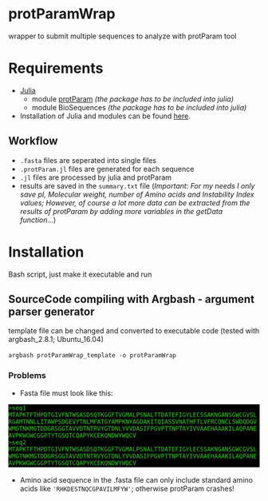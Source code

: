 # protParamWrap
wrapper to submit multiple sequences to analyze with protParam tool
# Requirements
- [Julia](https://julialang.org/)
  - module [protParam](https://github.com/zmactep/ProtParam.jl) *(the package has to be included into julia)*
  - module BioSequences *(the package has to be included into julia)*
- Installation of Julia and modules can be found [here](https://medium.com/@erikbreslmayr/protparam-standalone-bfa38932e946).
## Workflow
- `.fasta` files are seperated into single files
- `.protParam.jl` files are generated for each sequence 
- `.jl` files are processed by julia and protParam
- results are saved in the `summary.txt` file (*Important: For my needs I only save pI, Molecular weight, number of Amino acids and Instability Index values; However, of course a lot more data can be extracted from the results of protParam by adding more variables in the getData function...*)
# Installation
Bash script, just make it executable and run
## SourceCode compiling with Argbash - argument parser generator
template file can be changed and converted to executable code (tested with argbash_2.8.1; Ubuntu_16.04)

`argbash protParamWrap_template -o protParamWrap`
### Problems
- Fasta file must look like this:

<img src="fasta.png" alt="sample .fasta file"
	title="sample .fasta file" width="600" />
- Amino acid sequence in the .fasta file can only include standard amino acids like `'RHKDESTNQCGPAVILMFYW'`; otherwise protParam crashes!
